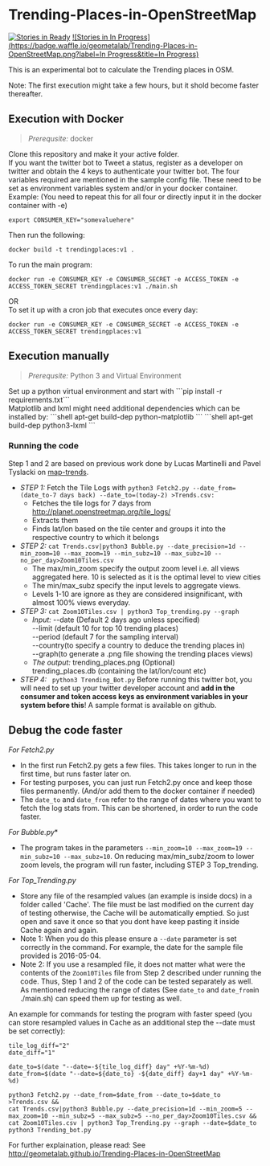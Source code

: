 # Trending-Places-in-OpenStreetMap
[![Stories in Ready](https://badge.waffle.io/geometalab/Trending-Places-in-OpenStreetMap.png?label=ready&title=Ready)](https://waffle.io/geometalab/Trending-Places-in-OpenStreetMap)
[![Stories in In Progress](https://badge.waffle.io/geometalab/Trending-Places-in-OpenStreetMap.png?label=In Progress&title=In Progress)](https://waffle.io/geometalab/Trending-Places-in-OpenStreetMap)

This is an experimental bot to calculate the Trending places in OSM.

Note: The first execution might take a few hours, but it shold become faster thereafter.

## Execution with Docker

>*Prerequsite:* docker

Clone this repository and make it your active folder.  
If you want the twitter bot to Tweet a status, register as a developer on twitter and obtain the 4 keys to authenticate your twitter bot. The four variables required are mentioned in the sample config file.
These need to be set as environment variables system and/or in your docker container.
Example: (You need to repeat this for all four or directly input it in the docker container with -e) 

 ```shell
export CONSUMER_KEY="somevaluehere"
 ```
Then run the following:

```shell
docker build -t trendingplaces:v1 .
```
To run the main program:

```shell
docker run -e CONSUMER_KEY -e CONSUMER_SECRET -e ACCESS_TOKEN -e ACCESS_TOKEN_SECRET trendingplaces:v1 ./main.sh
```
OR   
To set it up with a cron job that executes once every day:
```shell
docker run -e CONSUMER_KEY -e CONSUMER_SECRET -e ACCESS_TOKEN -e ACCESS_TOKEN_SECRET trendingplaces:v1
```
## Execution manually

>*Prerequsite:* Python 3 and Virtual Environment

<p>Set up a python virtual environment and start with ```pip install -r requirements.txt```<br>
  Matplotlib and lxml might need additional dependencies which can be installed by:
```shell
apt-get build-dep python-matplotlib
``` 
```shell
apt-get build-dep python3-lxml
```  

### Running the code
Step 1 and 2 are based on previous work done by Lucas Martinelli and Pavel Tyslacki on <a href="https://github.com/lukasmartinelli/map-trends">map-trends</a>.
- *STEP 1:* Fetch the Tile Logs with ```python3 Fetch2.py --date_from=(date_to-7 days back) --date_to=(today-2) >Trends.csv:```
    - Fetches the tile logs for 7 days from http://planet.openstreetmap.org/tile_logs/
    - Extracts them
    - Finds lat/lon based on the tile center and groups it into the respective country to which it belongs
- *STEP 2:* ```cat Trends.csv|python3 Bubble.py --date_precision=1d --min_zoom=10
 --max_zoom=19 --min_subz=10 --max_subz=10 --no_per_day>Zoom10Tiles.csv ```
    - The max/min_zoom specify the output zoom level i.e. all views aggregated here. 10 is selected as it is the optimal level to view cities
    - The min/max_subz specify the input levels to aggregate views. 
    - Levels 1-10 are ignore as they are considered insignificant, with almost 100% views everyday.
- *STEP 3:*  ```cat Zoom10Tiles.csv | python3 Top_trending.py --graph```
   - *Input:* --date (Default 2 days ago unless specified)  
     --limit (default 10 for top 10 trending places)  
     --period (default 7 for the sampling interval)  
     --country(to specify a country to deduce the trending places in)  
     --graph(to generate a .png file showing the trending places views)  
   - *The output:* trending_places.png (Optional)  
                   trending_places.db (containing the lat/lon/count etc)  
- *STEP 4:* ``` python3 Trending_Bot.py```
  Before running this twitter bot, you will need to set up your twitter developer account and **add in the consumer and token access keys as environment variables in your system before this**! A sample format is available on github.

## Debug the code faster
*For Fetch2.py*
- In the first run Fetch2.py gets a few files. This takes longer to run in the first time, but runs faster later on.
- For testing purposes, you can just run Fetch2.py once and keep those files permanently. (And/or add them to the docker container if needed)
- The `date_to` and `date_from` refer to the range of dates where you want to fetch the log stats from. This can be shortened,
in order to run the code faster.

*For Bubble.py**
- The program takes in the parameters `--min_zoom=10 --max_zoom=19 --min_subz=10 --max_subz=10`. On reducing max/min_subz/zoom to lower zoom levels, the program will run faster, including STEP 3 Top_trending.

*For Top_Trending.py*
- Store any file of the resampled values (an example is inside docs) in a folder called 'Cache'. The file must be last modified on the current day of testing otherwise, the Cache will be automatically emptied. So just open and save it once so that you dont have keep pasting it inside Cache again and again.
- Note 1: When you do this please ensure a `--date` parameter is set correctly in the command. For example, the date for the sample file provided is 2016-05-04.
- Note 2: If you use a resampled file, it does not matter what were the contents of the `Zoom10Tiles` file from Step 2 described under running the code. Thus, Step 1 and 2 of the code can be tested separately as well. As mentioned reducing the range of dates (See `date_to` and `date_from`in ./main.sh) can speed them up for testing as well. 

An example for commands for testing the program with faster speed (you can store resampled values in Cache as an additional step the --date must be set correctly):  
```shell
tile_log_diff="2"
date_diff="1"

date_to=$(date "--date=-${tile_log_diff} day" +%Y-%m-%d)
date_from=$(date "--date=${date_to} -${date_diff} day+1 day" +%Y-%m-%d)

python3 Fetch2.py --date_from=$date_from --date_to=$date_to >Trends.csv &&
cat Trends.csv|python3 Bubble.py --date_precision=1d --min_zoom=5 --max_zoom=10 --min_subz=5 --max_subz=5 --no_per_day>Zoom10Tiles.csv &&
cat Zoom10Tiles.csv | python3 Top_Trending.py --graph --date=$date_to
python3 Trending_bot.py

```

For further explaination, please read:
See http://geometalab.github.io/Trending-Places-in-OpenStreetMap
